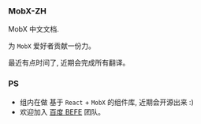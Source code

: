 ### MobX-ZH

MobX 中文文档.

为 `MobX` 爱好者贡献一份力。

最近有点时间了, 近期会完成所有翻译。


### PS

- 组内在做 基于 `React` + `MobX` 的组件库, 近期会开源出来 :)
- 欢迎加入 [百度 BEFE](https://github.com/be-fe) 团队。